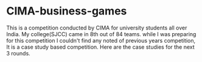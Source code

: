 # CIMA-business-games
This is a competition conducted by CIMA for university students all over India. My college(SJCC) came in 8th out of 84 teams. while I was preparing for this competition I couldn't find any noted of previous years competition, It is a case study based competition. Here are the case studies for the next 3 rounds. 

